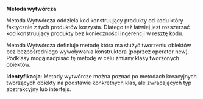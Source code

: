 
**Metoda wytwórcza** 

Metoda Wytwórcza oddziela kod konstruujący produkty od kodu który faktycznie z tych produktów korzysta. Dlatego też łatwiej jest rozszerzać kod konstruujący produkty bez konieczności ingerencji w resztę kodu.

Metoda Wytwórcza definiuje metodę która ma służyć tworzeniu obiektów bez bezpośredniego wywoływania konstruktora (poprzez operator new). Podklasy mogą nadpisać tę metodę w celu zmiany klasy tworzonych obiektów.

**Identyfikacja**: Metody wytwórcze można poznać po metodach kreacyjnych tworzących obiekty na podstawie konkretnych klas, ale zwracających typ abstrakcyjny lub interfejs.
